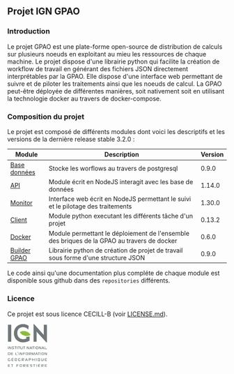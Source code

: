 ## Projet IGN GPAO

### Introduction

Le projet GPAO est une plate-forme open-source de distribution de calculs sur plusieurs noeuds en exploitant au mieu les ressources de chaque machine. Le projet dispose d'une librairie python qui facilite la création de workflow de travail en générant des fichiers JSON directement interprétables par la GPAO. Elle dispose d'une interface web permettant de suivre et de piloter les traitements ainsi que les noeuds de calcul.
La GPAO peut-être déployée de différentes manières, soit nativement soit en utilisant la technologie docker au travers de docker-compose.

### Composition du projet

Le projet est composé de différents modules dont voici les descriptifs et les versions de la dernière release stable 3.2.0 : 

| Module | Description | Version |
| --- | --- | --- |
| [Base données](https://github.com/ign-gpao/database) | Stocke les worflows au travers de postgresql | 0.9.0 |
| [API](https://github.com/ign-gpao/api) | Module écrit en NodeJS interagit avec les base de données | 1.14.0 |
| [Monitor](https://github.com/ign-gpao/monitor) | Interface web écrit en NodeJS permettant le suivi et le pilotage des traitements | 1.30.0 |
| [Client](https://github.com/ign-gpao/client) | Module python executant les différents tâche d'un projet | 0.13.2 |
| [Docker](https://github.com/ign-gpao/docker) | Module permettant le déploiement de l'ensemble des briques de la GPAO au travers de docker | 0.6.0 |
| [Builder GPAO](https://github.com/ign-gpao/builder-python) | Librairie python de création de projet de travail sous forme d'une structure JSON | 0.9.0 |

Le code ainsi qu'une documentation plus compléte de chaque module est disponible sous github dans des `repositories` différents.

### Licence

Ce projet est sous licence CECILL-B (voir [LICENSE.md](https://github.com/ign-gpao/.github/blob/main/LICENSE.md)).

[![IGN](https://github.com/ign-gpao/.github/blob/main/images/logo_ign.png)](https://www.ign.fr)


